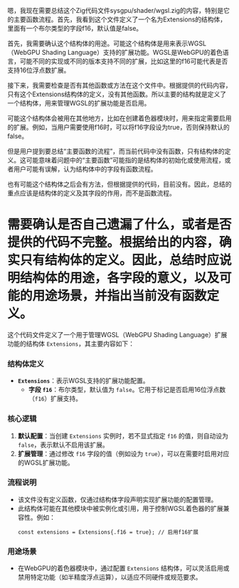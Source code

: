 嗯，我现在需要总结这个Zig代码文件sysgpu/shader/wgsl.zig的内容，特别是它的主要函数流程。首先，我看到这个文件定义了一个名为Extensions的结构体，里面有一个布尔类型的字段f16，默认值是false。

首先，我需要确认这个结构体的用途。可能这个结构体是用来表示WGSL（WebGPU Shading Language）支持的扩展功能。WGSL是WebGPU的着色语言，可能不同的实现或不同的版本支持不同的扩展，比如这里的f16可能代表是否支持16位浮点数扩展。

接下来，我需要检查是否有其他函数或方法在这个文件中。根据提供的代码内容，只有这个Extensions结构体的定义，没有其他函数。所以主要的结构就是定义了一个结构体，用来管理WGSL的扩展功能是否启用。

可能这个结构体会被用在其他地方，比如在创建着色器模块时，用来指定需要启用的扩展。例如，当用户需要使用f16时，可以将f16字段设为true，否则保持默认的false。

但是用户提到要总结“主要函数的流程”，而当前代码中没有函数，只有结构体的定义。这可能意味着问题中的“主要函数”可能指的是结构体的初始化或使用流程，或者用户可能有误解，认为结构体中的字段有函数流程。

也有可能这个结构体之后会有方法，但根据提供的代码，目前没有。因此，总结的重点应该是结构体的定义及其字段的作用，而不是函数流程。

需要确认是否自己遗漏了什么，或者是否提供的代码不完整。根据给出的内容，确实只有结构体的定义。因此，总结时应说明结构体的用途，各字段的意义，以及可能的用途场景，并指出当前没有函数定义。
================================================
这个代码文件定义了一个用于管理WGSL（WebGPU Shading Language）扩展功能的结构体 `Extensions`，其主要内容如下：

### 结构体定义
- **`Extensions`**：表示WGSL支持的扩展功能配置。
  - **字段 `f16`**：布尔类型，默认值为 `false`。它用于标记是否启用16位浮点数（`f16`）扩展支持。

### 核心逻辑
1. **默认配置**：当创建 `Extensions` 实例时，若不显式指定 `f16` 的值，则自动设为 `false`，表示默认不启用该扩展。
2. **扩展管理**：通过修改 `f16` 字段的值（例如设为 `true`），可以在需要时启用对应的WGSL扩展功能。

### 流程说明
- 该文件没有定义函数，仅通过结构体字段声明实现扩展功能的配置管理。
- 此结构体可能在其他模块中被实例化或引用，用于控制WGSL着色器的扩展兼容性。例如：
  ```zig
  const extensions = Extensions{.f16 = true}; // 启用f16扩展
  ```

### 用途场景
- 在WebGPU的着色器模块中，通过配置 `Extensions` 结构体，可以灵活启用或禁用特定功能（如半精度浮点运算），以适应不同硬件或规范要求。
